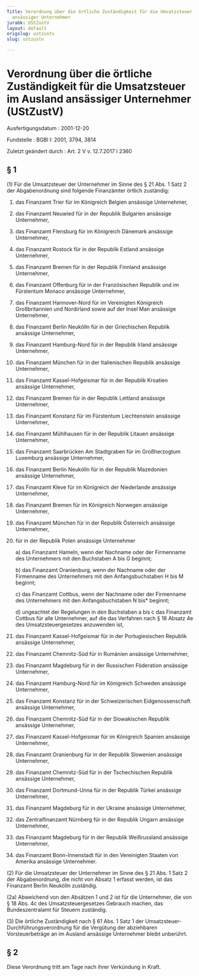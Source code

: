 ```yaml
---
Title: Verordnung über die örtliche Zuständigkeit für die Umsatzsteuer im Ausland
  ansässiger Unternehmer
jurabk: UStZustV
layout: default
origslug: ustzustv
slug: ustzustv

---
```


# Verordnung über die örtliche Zuständigkeit für die Umsatzsteuer im Ausland ansässiger Unternehmer (UStZustV)

Ausfertigungsdatum
:   2001-12-20

Fundstelle
:   BGBl I: 2001, 3794, 3814

Zuletzt geändert durch
:   Art. 2 V v. 12.7.2017 I 2360


## § 1

(1) Für die Umsatzsteuer der Unternehmer im Sinne des § 21 Abs. 1 Satz
2 der Abgabenordnung sind folgende Finanzämter örtlich zuständig:

1.  das Finanzamt Trier für im Königreich Belgien ansässige Unternehmer,


2.  das Finanzamt Neuwied für in der Republik Bulgarien ansässige
    Unternehmer,


3.  das Finanzamt Flensburg für im Königreich Dänemark ansässige
    Unternehmer,


4.  das Finanzamt Rostock für in der Republik Estland ansässige
    Unternehmer,


5.  das Finanzamt Bremen für in der Republik Finnland ansässige
    Unternehmer,


6.  das Finanzamt Offenburg für in der Französischen Republik und im
    Fürstentum Monaco ansässige Unternehmer,


7.  das Finanzamt Hannover-Nord für im Vereinigten Königreich
    Großbritannien und Nordirland sowie auf der Insel Man ansässige
    Unternehmer,


8.  das Finanzamt Berlin Neukölln für in der Griechischen Republik
    ansässige Unternehmer,


9.  das Finanzamt Hamburg-Nord für in der Republik Irland ansässige
    Unternehmer,


10. das Finanzamt München für in der Italienischen Republik ansässige
    Unternehmer,


11. das Finanzamt Kassel-Hofgeismar für in der Republik Kroatien ansässige
    Unternehmer,


12. das Finanzamt Bremen für in der Republik Lettland ansässige
    Unternehmer,


13. das Finanzamt Konstanz für im Fürstentum Liechtenstein ansässige
    Unternehmer,


14. das Finanzamt Mühlhausen für in der Republik Litauen ansässige
    Unternehmer,


15. das Finanzamt Saarbrücken Am Stadtgraben für im Großherzogtum
    Luxemburg ansässige Unternehmer,


16. das Finanzamt Berlin Neukölln für in der Republik Mazedonien ansässige
    Unternehmer,


17. das Finanzamt Kleve für im Königreich der Niederlande ansässige
    Unternehmer,


18. das Finanzamt Bremen für im Königreich Norwegen ansässige Unternehmer,


19. das Finanzamt München für in der Republik Österreich ansässige
    Unternehmer,


20. für in der Republik Polen ansässige Unternehmer

    a)  das Finanzamt Hameln, wenn der Nachname oder der Firmenname des
        Unternehmers mit den Buchstaben A bis G beginnt;


    b)  das Finanzamt Oranienburg, wenn der Nachname oder der Firmenname des
        Unternehmers mit den Anfangsbuchstaben H bis M beginnt;


    c)  das Finanzamt Cottbus, wenn der Nachname oder der Firmenname des
        Unternehmers mit den Anfangsbuchstaben N bis*
        beginnt;


    d)  ungeachtet der Regelungen in den Buchstaben a bis c das Finanzamt
        Cottbus für alle Unternehmer, auf die das Verfahren nach § 18 Absatz
        4e des Umsatzsteuergesetzes anzuwenden ist,





21. das Finanzamt Kassel-Hofgeismar für in der Portugiesischen Republik
    ansässige Unternehmer,


22. das Finanzamt Chemnitz-Süd für in Rumänien ansässige Unternehmer,


23. das Finanzamt Magdeburg für in der Russischen Föderation ansässige
    Unternehmer,


24. das Finanzamt Hamburg-Nord für im Königreich Schweden ansässige
    Unternehmer,


25. das Finanzamt Konstanz für in der Schweizerischen Eidgenossenschaft
    ansässige Unternehmer,


26. das Finanzamt Chemnitz-Süd für in der Slowakischen Republik ansässige
    Unternehmer,


27. das Finanzamt Kassel-Hofgeismar für im Königreich Spanien ansässige
    Unternehmer,


28. das Finanzamt Oranienburg für in der Republik Slowenien ansässige
    Unternehmer,


29. das Finanzamt Chemnitz-Süd für in der Tschechischen Republik ansässige
    Unternehmer,


30. das Finanzamt Dortmund-Unna für in der Republik Türkei ansässige
    Unternehmer,


31. das Finanzamt Magdeburg für in der Ukraine ansässige Unternehmer,


32. das Zentralfinanzamt Nürnberg für in der Republik Ungarn ansässige
    Unternehmer,


33. das Finanzamt Magdeburg für in der Republik Weißrussland ansässige
    Unternehmer,


34. das Finanzamt Bonn-Innenstadt für in den Vereinigten Staaten von
    Amerika ansässige Unternehmer.




(2) Für die Umsatzsteuer der Unternehmer im Sinne des § 21 Abs. 1 Satz
2 der Abgabenordnung, die nicht von Absatz 1 erfasst werden, ist das
Finanzamt Berlin Neukölln zuständig.

(2a) Abweichend von den Absätzen 1 und 2 ist für die Unternehmer, die
von § 18 Abs. 4c des Umsatzsteuergesetzes Gebrauch machen, das
Bundeszentralamt für Steuern zuständig.

(3) Die örtliche Zuständigkeit nach § 61 Abs. 1 Satz 1 der
Umsatzsteuer-Durchführungsverordnung für die Vergütung der abziehbaren
Vorsteuerbeträge an im Ausland ansässige Unternehmer bleibt unberührt.


## § 2

Diese Verordnung tritt am Tage nach ihrer Verkündung in Kraft.

